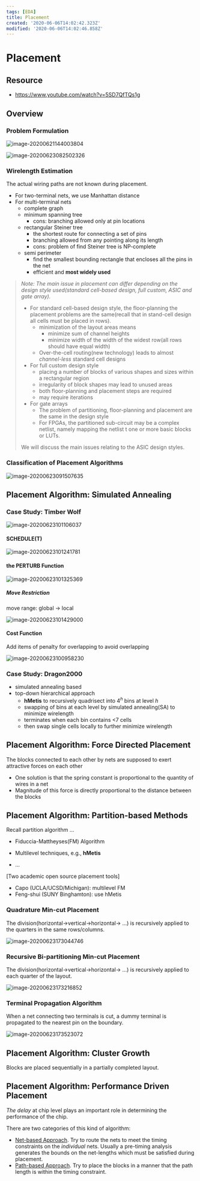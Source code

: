```yaml
---
tags: [EDA]
title: Placement
created: '2020-06-06T14:02:42.323Z'
modified: '2020-06-06T14:02:46.858Z'
---
```


# Placement

## Resource

- https://www.youtube.com/watch?v=5SD7QfTQs1g

## Overview

### Problem Formulation

<img src="./Placement.assets/image-20200621144003804.png" alt="image-20200621144003804" />

![image-20200623082502326](./Placement.assets/image-20200623082502326.png)

### Wirelength Estimation

The actual wiring paths are not known during placement.

- For two-terminal nets, we use Manhattan distance
- For multi-terminal nets
  - complete graph
  - minimum spanning tree
    - cons: branching allowed only at pin locations
  - rectangular Steiner tree
    - the shortest route for connecting a set of pins
    - branching allowed from any pointing along its length
    - cons: problem of find Steiner tree is NP-complete
  - semi perimeter
    - find the smallest bounding rectangle that encloses all the pins in the net
    - efficient and **most widely used**

>  *Note: The main issue in placement can differ depending on the design style used(standard cell-based design, full custom, ASIC and gate array).*
>
>  - For standard cell-based design style, the floor-planning the placement problems are the same(recall that in stand-cell design all cells must be placed in rows).
>    - minimization of the layout areas means
>      - minimize sum of channel heights
>      - minimize width of the width of the widest row(all rows should have equal width)
>    - Over-the-cell routing(new technology) leads to almost *channel-less* standard cell designs
>  - For full custom design style
>     - placing a number of blocks of various shapes and sizes within a rectangular region
>     - irregularity of block shapes may lead to unused areas
>     - both floor-planning and placement steps are required
>     - may require iterations
>  - For gate arrays
>    - The problem of partitioning, floor-planning and placement are the same in the design style
>    - For FPGAs, the partitioned sub-circuit may be a complex netlist, namely mapping the netlist t one or more basic blocks or LUTs.
>
>  We will discuss the main issues relating to the ASIC design styles.

###  Classification of  Placement Algorithms

![image-20200623091507635](./Placement.assets/image-20200623091507635.png)

## Placement Algorithm: Simulated Annealing

### Case Study: Timber Wolf

![image-20200623101106037](./Placement.assets/image-20200623101106037.png)

#### SCHEDULE(T)

![image-20200623101241781](./Placement.assets/image-20200623101241781.png)

#### the PERTURB Function

![image-20200623101325369](./Placement.assets/image-20200623101325369.png)

##### Move Restriction

move range: global -> local

![image-20200623101429000](./Placement.assets/image-20200623101429000.png)

#### Cost Function

Add items of penalty for overlapping to avoid overlapping

![image-20200623100958230](./Placement.assets/image-20200623100958230.png)

### Case Study: Dragon2000

- simulated annealing based
- top-down hierarchical approach
  - **hMetis** to recursively quadrisect into $4^h$ bins at level $h$
  - swapping of bins at each level by simulated annealing(SA) to minimize wirelength
  - terminates when each bin contains <7 cells
  - then swap single cells locally to further minimize wirelength

## Placement Algorithm: Force Directed Placement

The blocks connected to each other by nets are supposed to exert attractive forces on each other

- One solution is that the spring constant is proportional to the  quantity of  wires in a net
- Magnitude of this force is directly proportional to the distance between the blocks

## Placement Algorithm: Partition-based Methods

Recall partition algorithm …

- Fiduccia-Mattheyses(FM) Algorithm

- Multilevel techniques, e.g., **hMetis**

- …

[Two academic open source placement tools]

- Capo (UCLA/UCSD/Michigan): multilevel FM
- Feng-shui (SUNY Binghamton): use hMetis

### Quadrature Min-cut Placement

 The division(horizontal->vertical->horizontal-> …) is recursively applied to the quarters in the same rows/columns.

![image-20200623173044746](./Placement.assets/image-20200623173044746.png)

### Recursive Bi-partitioning Min-cut Placement

 The division(horizontal->vertical->horizontal-> …) is recursively applied to each quarter of the layout.

![image-20200623173216852](./Placement.assets/image-20200623173216852.png)

### Terminal Propagation Algorithm

When a net connecting two terminals is cut, a dummy terminal is propagated to the nearest pin on the boundary.

![image-20200623173523072](./Placement.assets/image-20200623173523072.png)

## Placement Algorithm: Cluster Growth

Blocks are placed sequentially in a partially completed layout.

## Placement Algorithm: Performance Driven Placement

*The delay* at chip level plays an important role in determining the performance of the chip.

There are two categories of this kind of algorithm:

- <u>Net-based Approach</u>. Try to route the nets to meet the timing constraints on the *individual* nets. Usually a pre-timing analysis generates the bounds on the net-lengths which must be satisfied during placement.
- <u>Path-based Approach</u>. Try to place the blocks in a manner that the path length is within the timing constraint.